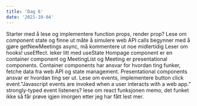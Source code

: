 ```yaml
---
title: 'Dag 6'
date: '2021-10-04'
---
```


Starter med å lese og implementere function props, render prop?
Lese om component state og finne ut måte å simulere web API calls
begynner med å gjøre getNewMeetings async, må kommentere ut noe midlertidig 
Leser om hooks! useEffect.
leker litt med useState
Hompage component er en container component og MeetingList og Meeting er presentational components. Container components har ansvar for hvordan ting funker, fetche data fra web API og state management. Presentational components ansvar er hvordan ting ser ut.
Lese om events, implementere button click event.”Javascript events are invoked when a user interacts with a web app.”
strongly-typed event listeners?
lese om react funksjonen memo, det funket ikke så får prøve igjen imorgen etter jeg har fått lest mer.
